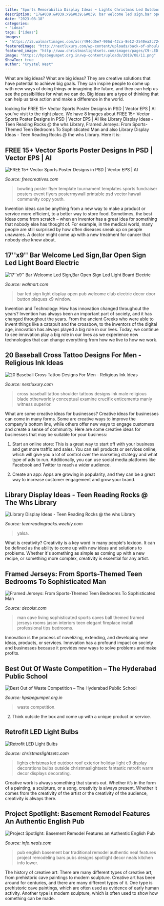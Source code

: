 ```yaml
---
title: "Sports Memorabilia Display Ideas ~ Lights Christmas Led Outdoor Roof Exterior Holiday Light C9 Display Decorations Bulbs Outside Christmaslightsetc Fantastic Retrofit Warm Decor Displays Decorating"
description: "17&#039;&#039;x9&#039;&#039; bar welcome led sign,bar open sign led light board electric"
date: "2023-08-18"
categories:
- "ideas"
tags: ["ideas"]
images:
- "https://i5.walmartimages.com/asr/494cd5e7-906d-42ca-8e12-2540ea2c7240_1.49e42c1aec9a29a12f7e1c14e7411d90.jpeg"
featuredImage: "http://nextluxury.com/wp-content/uploads/back-of-shoulder-male-baseball-cross-tattoo.jpg"
featured_image: "http://www.christmaslightsetc.com/images/pages/C9-LED-white-bulbs-sized.jpg"
image: "https://hpsbegumpet.org.in/wp-content/uploads/2019/08/11.png"
ShowToc: true
author: "Krystel West"
---
```



What are big ideas?
What are big ideas? They are creative solutions that have potential to achieve big goals. They can inspire people to come up with new ways of doing things or imagining the future, and they can help us see the possibilities for what we can do. Big ideas are a type of thinking that can help us take action and make a difference in the world.

	

		
looking for FREE 15+ Vector Sports Poster Designs in PSD | Vector EPS | AI you've visit to the right place. We have 8 Images about FREE 15+ Vector Sports Poster Designs in PSD | Vector EPS | AI like Library Display Ideas - Teen Reading Rocks @ the whs Library, Framed Jerseys: From Sports-Themed Teen Bedrooms To Sophisticated Man and also Library Display Ideas - Teen Reading Rocks @ the whs Library. Here it is:
		
    
## FREE 15+ Vector Sports Poster Designs In PSD | Vector EPS | AI

<img loading=lazy src="https://images.freecreatives.com/wp-content/uploads/2015/09/bowling-poster.jpg" onerror="this.onerror=null;this.src='https://tse4.mm.bing.net/th?id=OIP.Uq0eCAN0GQtPIZ3xzcPtQwHaLH&amp;pid=15.1';" alt="FREE 15+ Vector Sports Poster Designs in PSD | Vector EPS | AI">

_Source: freecreatives.com_

>bowling poster flyer template tournament templates sports fundraiser posters event flyers postermywall printable psd vector hawaii community copy youth. 

	

Invention ideas can be anything from a new way to make a product or service more efficient, to a better way to store food. Sometimes, the best ideas come from scratch – when an inventor has a great idea for something that nobody else has thought of. For example, in the medical world, many people are still surprised by how often diseases sneak up on people unawares. A doctor might come up with a new treatment for cancer that nobody else knew about.

    
## 17&#039;&#039;x9&#039;&#039; Bar Welcome Led Sign,Bar Open Sign Led Light Board Electric

<img loading=lazy src="https://i5.walmartimages.com/asr/494cd5e7-906d-42ca-8e12-2540ea2c7240_1.49e42c1aec9a29a12f7e1c14e7411d90.jpeg" onerror="this.onerror=null;this.src='https://tse4.mm.bing.net/th?id=OIP.ma6zeqysDH8DQGwUZad4PQHaHa&amp;pid=15.1';" alt="17&#039;&#039;x9&#039;&#039; Bar Welcome Led Sign,Bar Open Sign Led Light Board Electric">

_Source: walmart.com_

>bar led sign light display open pub welcome club electric decor door button plaques x9 window. 

	

Invention and Technology: How has innovation changed throughout the years?
Invention has always been an important part of society, and it has changed throughout the years. From the ancient Greeks who were able to invent things like a catapult and the crossbow, to the inventors of the digital age, innovation has always played a big role in our lives. Today, we continue to see innovation play a big role in our lives as we experience new technologies that can change everything from how we live to how we work.

    
## 20 Baseball Cross Tattoo Designs For Men - Religious Ink Ideas

<img loading=lazy src="http://nextluxury.com/wp-content/uploads/back-of-shoulder-male-baseball-cross-tattoo.jpg" onerror="this.onerror=null;this.src='https://tse3.mm.bing.net/th?id=OIP.ZdzUi5reQ75zis3c-tDngwHaJ6&amp;pid=15.1';" alt="20 Baseball Cross Tattoo Designs For Men - Religious Ink Ideas">

_Source: nextluxury.com_

>cross baseball tattoo shoulder tattoos designs ink male religious blade otherworldly conceptual examine crucifix enticements manly witness superior. 

	

What are some creative ideas for businesses?
Creative ideas for businesses can come in many forms. Some are creative ways to improve the company's bottom line, while others offer new ways to engage customers and create a sense of community. Here are some creative ideas for businesses that may be suitable for your business:
1. Start an online store: This is a great way to start off with your business and get more traffic and sales. You can sell products or services online, which will give you a lot of control over the marketing strategy and what type of ads to run. Additionally, you can use social media platforms like Facebook and Twitter to reach a wider audience.

2. Create an app: Apps are growing in popularity, and they can be a great way to increase customer engagement and grow your brand.

    
## Library Display Ideas - Teen Reading Rocks @ The Whs Library

<img loading=lazy src="https://teenreadingrocks.weebly.com/uploads/2/4/0/0/24007178/img-3501_orig.jpg" onerror="this.onerror=null;this.src='https://tse2.mm.bing.net/th?id=OIP.1MFgmJlvzspC_QeTfVOTBAHaJ4&amp;pid=15.1';" alt="Library Display Ideas - Teen Reading Rocks @ the whs Library">

_Source: teenreadingrocks.weebly.com_

>yalsa. 

	

What is creativity?
Creativity is a key word in many people's lexicon. It can be defined as the ability to come up with new ideas and solutions to problems. Whether it's something as simple as coming up with a new recipe, or something more complex, creativity is essential for any artist.

    
## Framed Jerseys: From Sports-Themed Teen Bedrooms To Sophisticated Man

<img loading=lazy src="http://cdn.decoist.com/wp-content/uploads/2014/02/Elegant-and-sophisticated-version-of-a-man-cave.jpg" onerror="this.onerror=null;this.src='https://tse2.mm.bing.net/th?id=OIP.avHhsS2evaIc8rSqIxEVCwHaDz&amp;pid=15.1';" alt="Framed Jerseys: From Sports-Themed Teen Bedrooms To Sophisticated Man">

_Source: decoist.com_

>man cave living sophisticated sports caves ball themed framed jerseys rooms jason interiors teen elegant fireplace install professional tips bedrooms. 

	

Innovation is the process of novelizing, extending, and developing new ideas, products, or services. Innovation has a profound impact on society and businesses because it provides new ways to solve problems and make profits.

    
## Best Out Of Waste Competition – The Hyderabad Public School

<img loading=lazy src="https://hpsbegumpet.org.in/wp-content/uploads/2019/08/11.png" onerror="this.onerror=null;this.src='https://tse2.mm.bing.net/th?id=OIP.X6GWyGJCMNIuxRDVAIo6ZwAAAA&amp;pid=15.1';" alt="Best Out of Waste Competition – The Hyderabad Public School">

_Source: hpsbegumpet.org.in_

>waste competition. 

	

2. Think outside the box and come up with a unique product or service.

    
## Retrofit LED Light Bulbs

<img loading=lazy src="http://www.christmaslightsetc.com/images/pages/C9-LED-white-bulbs-sized.jpg" onerror="this.onerror=null;this.src='https://tse3.mm.bing.net/th?id=OIP.GfoqBl3L5ILAYh27uieE8wHaE5&amp;pid=15.1';" alt="Retrofit LED Light Bulbs">

_Source: christmaslightsetc.com_

>lights christmas led outdoor roof exterior holiday light c9 display decorations bulbs outside christmaslightsetc fantastic retrofit warm decor displays decorating. 

	

Creative work is always something that stands out. Whether it’s in the form of a painting, a sculpture, or a song, creativity is always present. Whether it comes from the creativity of the artist or the creativity of the audience, creativity is always there.

    
## Project Spotlight: Basement Remodel Features An Authentic English Pub

<img loading=lazy src="https://info.neals.com/hs-fs/hub/188145/file-370620650-jpg/images/authentic-english-pub-basement-remodel.jpg" onerror="this.onerror=null;this.src='https://tse2.mm.bing.net/th?id=OIP.FOk8J1hRlSOftG5Luhh9iAHaE7&amp;pid=15.1';" alt="Project Spotlight: Basement Remodel Features an Authentic English Pub">

_Source: info.neals.com_

>pub english basement bar traditional remodel authentic neal features project remodeling bars pubs designs spotlight decor neals kitchen info lower. 

	

The history of creative art: There are many different types of creative art, from prehistoric cave paintings to modern sculpture.
Creative art has been around for centuries, and there are many different types of it. One type is prehistoric cave paintings, which are often used as evidence of early human activity. Another type is modern sculpture, which is often used to show how something can be made.

